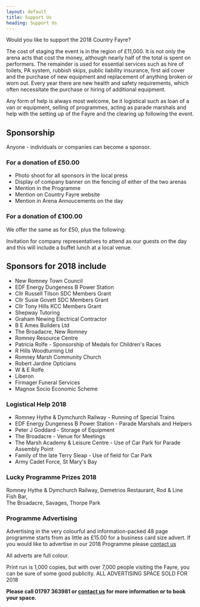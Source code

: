 ```yaml
---
layout: default
title: Support Us
heading: Support Us
---
```

Would you like to support the 2018 Country Fayre?

The cost of staging the event is in the region of £11,000. It is not only the arena acts that cost the money, although nearly half of the total is spent on performers. The remainder is used for essential services such as hire of toilets, PA system, rubbish skips, public liability insurance, first aid cover and the purchase of new equipment and replacement of anything broken or worn out. Every year there are new health and safety requirements, which often necessitate the purchase or hiring of additional equipment.

Any form of help is always most welcome, be it logistical such as loan of a van or equipment, selling of programmes, acting as parade marshals and help with the setting up of the Fayre and the clearing up following the event.

## Sponsorship

Anyone - individuals or companies can become a sponsor.

<div class="row">
  <div class="col-xs-12 col-sm-6">
    <div class="panel panel-default">
      <div class="panel-heading">
        <h3 class="panel-title">For a donation of &pound;50.00</h3>
      </div>
      <div class="panel-body">
        <ul>
          <li>Photo shoot for all sponsors in the local press</li>
          <li>Display of company banner on the fencing of either of the two arenas</li>
          <li>Mention in the Programme</li>
          <li>Mention on Country Fayre website</li>
          <li>Mention in Arena Annoucements on the day</li>
        </ul>
      </div>
    </div>
  </div>
  <div class="col-xs-12 col-sm-6">
    <div class="panel panel-default">
      <div class="panel-heading">
        <h3 class="panel-title">For a donation of &pound;100.00</h3>
      </div>
      <div class="panel-body">
        <p>We offer the same as for &pound;50, plus the following:</p>
        <p>Invitation for company representatives to attend as our guests on the day and this will include a buffet lunch at a local venue.</p>
      </div>
    </div>
  </div>
</div>

## Sponsors for 2018 include

* New Romney Town Council
* EDF Energy Dungeness B Power Station
* Cllr Russell Tilson SDC Members Grant 
* Cllr Susie Govett SDC Members Grant
* Cllr Tony Hills KCC Members Grant 
* Shepway Tutoring
* Graham Newing Electrical Contractor
* B E Ames Builders Ltd
* The Broadacre, New Romney
* Romney Resource Centre
* Patricia Rolfe - Sponsorship of Medals for Children's Races
* R Hills Woodturning Ltd 
* Romney Marsh Community Church
* Robert Jardine Opticians
* W & E Rolfe
* Liberon
* Firmager Funeral Services
* Magnox Socio Economic Scheme

### Logistical Help 2018

* Romney Hythe & Dymchurch Railway - Running of Special Trains
* EDF Energy Dungeness B Power Station - Parade Marshals and Helpers
* Peter J Goddard - Storage of Equipment
* The Broadacre - Venue for Meetings
* The Marsh Academy & Leisure Centre - Use of Car Park for Parade Assembly Point
* Family of the late Terry Sleap - Use of field for Car Park
* Army Cadet Force, St Mary's Bay

### Lucky Programme Prizes 2018

Romney Hythe & Dymchurch Railway, Demetrios Restaurant, Rod & Line Fish Bar,\
The Broadacre, Savages, Thorpe Park



### Programme Advertising

Advertising in the very colourful and information-packed 48 page programme starts from as little as £15.00 for a business card size advert. If you would like to advertise in our 2018 Programme please [contact us](/contactUs)

All adverts are full colour.

Print run is 1,000 copies, but with over 7,000 people visiting the Fayre, you can be sure of some good publicity.   ALL ADVERTISING SPACE SOLD FOR 2018

**Please call 01797 363981 or [contact us](/contactUs) for more information or to book your space.**
